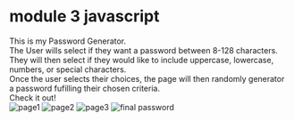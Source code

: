 # module 3 javascript
 This is my Password Generator. 
 <br>
 The User wills select if they want a password between 8-128 characters.
 <br>
 They will then select if they would like to include uppercase, lowercase, numbers, or special characters.
 <br>
 Once the user selects their choices, the page will then randomly generator a password fufilling their chosen criteria.
 <br>
 Check it out!
 <br>
![page1](https://user-images.githubusercontent.com/111591265/196317080-4b657dc7-dad6-452f-be5a-2fd18a808754.PNG)
![page2](https://user-images.githubusercontent.com/111591265/196317082-9e8781b3-5a43-4622-ba61-023a24b8c507.PNG)
![page3](https://user-images.githubusercontent.com/111591265/196317083-ca2ea421-45f4-49f2-82ba-35cdc245b4e2.PNG)
![final password](https://user-images.githubusercontent.com/111591265/196317084-703b5e78-81e8-4d7e-a7d4-e4906852a979.PNG)
